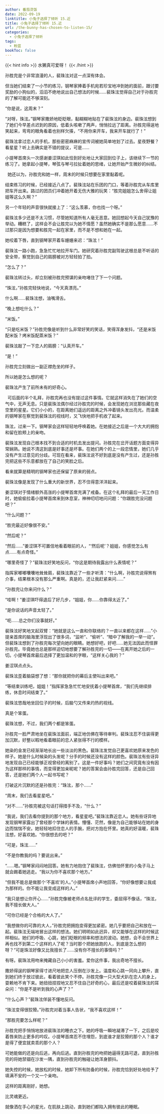```yaml
---
author: 番茄烫饭
date: 2022-09-19
linktitle: 小兔子选择了倾听 15.近
title: 小兔子选择了倾听 15.近
url: /the-bunny-has-chosen-to-listen-15/
categories:
  - 小兔子选择了倾听
tags:
  - 粉蓝
bookToc: false
---
```


{{< hint info >}}
水獭真可爱呀！
{{< /hint >}}

<!--more-->






孙胜完是个非常浪漫的人，裴珠泫对这一点深有体会。
 


但当她们结束了一小节的练习，钢琴家捧着手机宛若珍宝地冲到她的面前，跟讨要奖励的小狗似的，滔滔不绝地说出自己想法的时候……裴珠泫觉得自己对于孙胜完的了解可能还不够深刻。

“你是说，这周末？”

“对呀，珠泫。”钢琴家撒娇地眨眨眼，黏糊糊地贴在了裴珠泫的身边。裴珠泫想到了她们今早差点迟到的原因，低着头咳嗽了两声，悄悄拉远了距离。孙胜完得逞地笑起来，弯弯的眼角看着也别样欠揍，“不用你来开车，我来开车就行了！”

裴珠泫拿过恋人的手机，那些密密麻麻的宣传词被她简单地划了过去。星夜野餐？看星星？听上去确实是不错的提议，可是……

小提琴首席头一次感谢姜涩琪如此恰到好处地让大家回到位子上，该继续下一节的练习了。她拿起小提琴，琴弦与琴弓拉扯着她的思绪，让她开始产生微妙的纠结。


 
她还以为，孙胜完和她一样，周末的时候只想要在家里黏着呢。
 


结束练习的时候，已经接近八点了。裴珠泫站在乐团的门口，等着孙胜完从车库里把车开出来。路过的团员们冲着她开着无伤大雅的玩笑：“胜完姐姐怎么舍得让姐姐等这么久啊？”

另一个年轻的声音很快就接上了：“这么羡慕，你也找一个呀。”

裴珠泫多少还是不太习惯，尽管她知道所有人毫无恶意。她回想起今天自己犹豫的举动。糟糕了，这样会不会让胜完以为她不情愿？虽然她确实不是那么愿意……不过那只是因为想要和胜完一起在家里，而不是不想和她在一起。

她咬着下唇，直到钢琴家开着车姗姗来迟：“珠泫！”

裴珠泫一路小跑，急急忙忙地拉开车门。她研究着孙胜完副驾驶这根总是不听话的安全带，察觉到自己的肩膀被对方轻轻拍了拍。

“怎么了？”

裴珠泫转过头，却立刻被孙胜完预谋的亲吻堵住了下一个问题。

“珠泫，”孙胜完轻快地说，“今天真漂亮。”

什么啊……裴珠泫想，油嘴滑舌。

“晚上想吃什么？”

“米饭。”

“只是吃米饭？”孙胜完像是听到什么非常好笑的笑话，笑得浑身发抖，“还是米饭配米饭？烤米饭配蒸米饭？”

裴珠泫敲了一下恋人的肩膀：“认真开车。”

“是！”

孙胜完立刻做出一副正襟危坐的样子。

所以她是怎么想的呢？

裴珠泫产生了前所未有的好奇心。


 
可后面的半个礼拜，孙胜完再也没有提过这件事情。它就这样消失在了她们的空气中，无声无息。只是裴珠泫偶尔经过孙胜完的时候，会发现她在浏览那些藏在夜空里的星星。它们小小的，在距离她们遥远的距离之外冲着镜头发出亮光。而温柔的钢琴家在察觉到裴珠泫的视线时，又飞快地把手机收了起来。

珠泫，过来一下。钢琴家会这样轻轻地呼唤着她。在她接近之后是一个大大的拥抱和留在脸颊上的亲吻。

裴珠泫发现自己根本找不到合适的时机去发出提问。孙胜完在岔开话题方面变得异常娴熟。她说不清这到底是好事还是坏事。在她们两个的上一段恋情里，她们几乎没有产生过意见的分歧。可现在看来，裴珠泫说不好到底是没有产生过，还是孙胜完把这些不乐意都放在了自己的笑脸之后。

看来就算是精明的钢琴家也还保留了原来的弱点。

裴珠泫像是发现了什么重大的新世界，忍不住得意洋洋起来。
 


姜涩琪对于情绪额外高涨的小提琴首席充满了戒备。在这个礼拜的最后一天工作日时，她偷偷拉着小提琴首席来到休息室，神神叨叨地问问题：“你跟胜完没问题吧？”

“什么问题？”

“胜完最近好像很不安。”

“然后呢？”

“然后……”姜涩琪不可置信地看着眼前的人，“‘然后呢’？姐姐，你感觉怎么有点……有点奇怪。”

“哪里奇怪了？”裴珠泫好笑地反问，“你这是期待我露出什么表情呢？”

指挥家嘟嘟囔囔地耸耸肩，裴珠泫靠近了一些才听清：“什么啊，孙胜完说得煞有介事，结果根本没有那么严重啊。真是的，还让我赶紧来问……”

“孙胜完让你来问什么？”

“哇啊！”姜涩琪吓得退后了好几步，“姐姐，你……你靠得太近了。”

“是你说话的声音太轻了。”

“呃……总之你们没事就好。”

裴珠泫好笑地叉起双臂：“她就是这么一直和你联络的？一直以来都在这样……”小提亲首席的脑海里浮现出了很多词，“监听”、“偷听”、“暗中了解我的一举一动”。但裴珠泫想到了孙胜完每次望向她的眼睛。她想好吧，好吧……她无法因此而怪罪孙胜完。毕竟她也总是那样迫切地想要了解孙胜完的一切——在离开她之后的一切。小提琴首席最后选择了更加温和的字眼，“这样关心我的？”

姜涩琪点点头。

裴珠泫歪着脑袋想了想：“那你就把你的幕后主使叫出来吧。”

“等结束训练吧，姐姐！”指挥家急急忙忙地安抚着小提琴首席，“我们先继续排练，休息时间结束了。”

裴珠泫悠哉地坐回位子的时候，后脑勺又传来灼热的视线。

真是个笨蛋。

裴珠泫想，不过，我们两个都是笨蛋。
 


孙胜完一脸严肃地坐在裴珠泫面前，端正地仿佛在等待审判。裴珠泫忍不住装得更加沉默，好整以暇地看着眼前的恋人紧张得不行的模样。

她染的金发已经渐渐地长出一些淡淡的黑色。裴珠泫发觉自己更喜欢她原来发色的样子。她是什么时候染的头发呢？分手的时候还没有这样的颜色。裴珠泫有些讶异地发现自己已经能够正视曾经的离别了。这是一件好事吗？她们之间究竟有没有因为这样那样的事情，而变得更加亲昵呢？她的答案会由孙胜完回答，还是自己回答，还是她们两个人一起书写呢？

打破这片沉默的还是孙胜完：“珠泫，那个……”

“周末，我们去看星星吧。”

“对不……”孙胜完被这句话打得措手不及，“什么？”

“我说，我们去看你提到的那个地方，看星星吧。”裴珠泫靠近恋人。她有些讶异地发现钢琴家露出了曾经那个学妹的表情。懵懂、茫然，像是为自己能够站在她的身边而惴惴不安。她轻轻地扣住恋人的手腕，把对方抱在怀里。她真的好温暖，裴珠泫想，好喜欢她。“你很想去的吧？”

“可是，珠泫……”

“不是你教我的吗？要说出来。”

“……嗯。”钢琴家闷闷地回答。她有力地抱住了裴珠泫，仿佛怕怀里的小兔子马上就会踢着她逃走。“我以为你不喜欢那个地方。”

“但我不能总是做那个‘不喜欢’的人。”小提琴首席小声地回答，“你好像想要让我成为那样的。你不能让我变成这样的人。”

“我只是想让你开心……”孙胜完像被老师点名批评的学生，委屈得不像话，“珠泫，我不擅长做大人。”

“可你已经是个合格的大人了。”

“我想做你的可靠的大人，”孙胜完把拥抱变得更加紧密。她几乎要把自己和放在一起。裴珠泫无端地冒出这样的想法。她们明明如此迥异，却又能够在这样的时候这样相似。她们的呼吸、心跳，她们眨眼的频率和想法的波动。她想，会不会世界上再也找不到第二个这样的人了呢？当时那个把她放跑的人，到底是怎么想的呀？“可是珠泫好像又比我擅长了……没有你不擅长的事情吗？”

有呀。裴珠泫用吻来掩藏自己小小的害羞。爱你这件事，我出奇地不擅长。

撒娇得逞的钢琴家得寸进尺地把恋人压倒在沙发上。温度和心跳一同向上攀升，直到她们终于放过彼此，看着彼此笑个不停。孙胜完像一只大型犬趴在恋人的身上，耍赖地不肯下来。她扭扭捏捏地又忍不住自己好奇的心，最后还是咬着裴珠泫的耳朵问：“你是不是听到我的心声了？”

“什么心声？”裴珠泫佯装不懂地反问。

“珠泫变得很狡猾。”孙胜完对着当事人告状，“我不喜欢这样！”

“那胜完要怎么样呢？”

孙胜完把手悄悄地放进裴珠泫的睡衣之下。她的呼吸一瞬地凝滞了一下，之后是咬着唇来防止更多的吟叹。小提琴首席忍不住埋怨，到底谁才是狡猾的那个人？谁才是得了便宜就卖乖的那个人？

可她能做的还是向后逃，再向后逃。直到孙胜完的吻把她逼得无路可退，直到孙胜完的将她禁锢在沙发一隅，直到孙胜完的触碰让她浑身颤抖。
 


她失控的时候，她放松的时候，她卸下所有防备的时候，孙胜完恰到好处地给予了填满不安的一个又一个亲吻。

这样的距离刚好，她想。

比灵魂更近。
 


就像洒在手心的星光，在肌肤上跳动，直到她们都陷入拥有彼此的睡眠。
